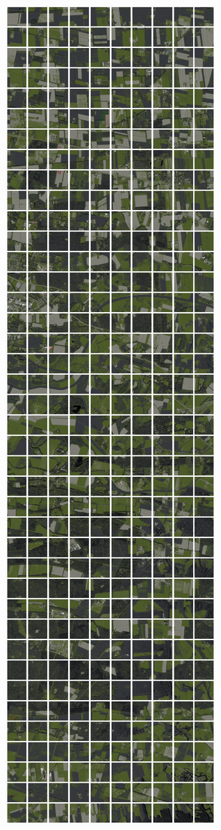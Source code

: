 <html>
<div>
<img src="https://github.com/HakkaTjakka/NL_TILE_MAP/blob/main/18/639/-1051/r.6390.-10510.png" height="44" width="44">
<img src="https://github.com/HakkaTjakka/NL_TILE_MAP/blob/main/18/639/-1051/r.6391.-10510.png" height="44" width="44">
<img src="https://github.com/HakkaTjakka/NL_TILE_MAP/blob/main/18/639/-1051/r.6392.-10510.png" height="44" width="44">
<img src="https://github.com/HakkaTjakka/NL_TILE_MAP/blob/main/18/639/-1051/r.6393.-10510.png" height="44" width="44">
<img src="https://github.com/HakkaTjakka/NL_TILE_MAP/blob/main/18/639/-1051/r.6394.-10510.png" height="44" width="44">
<img src="https://github.com/HakkaTjakka/NL_TILE_MAP/blob/main/18/639/-1051/r.6395.-10510.png" height="44" width="44">
<img src="https://github.com/HakkaTjakka/NL_TILE_MAP/blob/main/18/639/-1051/r.6396.-10510.png" height="44" width="44">
<img src="https://github.com/HakkaTjakka/NL_TILE_MAP/blob/main/18/639/-1051/r.6397.-10510.png" height="44" width="44">
<img src="https://github.com/HakkaTjakka/NL_TILE_MAP/blob/main/18/639/-1051/r.6398.-10510.png" height="44" width="44">
<img src="https://github.com/HakkaTjakka/NL_TILE_MAP/blob/main/18/639/-1051/r.6399.-10510.png" height="44" width="44">
<img src="https://github.com/HakkaTjakka/NL_TILE_MAP/blob/main/18/640/-1051/r.6400.-10510.png" height="44" width="44">
<img src="https://github.com/HakkaTjakka/NL_TILE_MAP/blob/main/18/640/-1051/r.6401.-10510.png" height="44" width="44">
<img src="https://github.com/HakkaTjakka/NL_TILE_MAP/blob/main/18/640/-1051/r.6402.-10510.png" height="44" width="44">
<img src="https://github.com/HakkaTjakka/NL_TILE_MAP/blob/main/18/640/-1051/r.6403.-10510.png" height="44" width="44">
<img src="https://github.com/HakkaTjakka/NL_TILE_MAP/blob/main/18/640/-1051/r.6404.-10510.png" height="44" width="44">
<img src="https://github.com/HakkaTjakka/NL_TILE_MAP/blob/main/18/640/-1051/r.6405.-10510.png" height="44" width="44">
<img src="https://github.com/HakkaTjakka/NL_TILE_MAP/blob/main/18/640/-1051/r.6406.-10510.png" height="44" width="44">
<img src="https://github.com/HakkaTjakka/NL_TILE_MAP/blob/main/18/640/-1051/r.6407.-10510.png" height="44" width="44">
<img src="https://github.com/HakkaTjakka/NL_TILE_MAP/blob/main/18/640/-1051/r.6408.-10510.png" height="44" width="44">
<img src="https://github.com/HakkaTjakka/NL_TILE_MAP/blob/main/18/640/-1051/r.6409.-10510.png" height="44" width="44">
<br>
<img src="https://github.com/HakkaTjakka/NL_TILE_MAP/blob/main/18/639/-1051/r.6390.-10509.png" height="44" width="44">
<img src="https://github.com/HakkaTjakka/NL_TILE_MAP/blob/main/18/639/-1051/r.6391.-10509.png" height="44" width="44">
<img src="https://github.com/HakkaTjakka/NL_TILE_MAP/blob/main/18/639/-1051/r.6392.-10509.png" height="44" width="44">
<img src="https://github.com/HakkaTjakka/NL_TILE_MAP/blob/main/18/639/-1051/r.6393.-10509.png" height="44" width="44">
<img src="https://github.com/HakkaTjakka/NL_TILE_MAP/blob/main/18/639/-1051/r.6394.-10509.png" height="44" width="44">
<img src="https://github.com/HakkaTjakka/NL_TILE_MAP/blob/main/18/639/-1051/r.6395.-10509.png" height="44" width="44">
<img src="https://github.com/HakkaTjakka/NL_TILE_MAP/blob/main/18/639/-1051/r.6396.-10509.png" height="44" width="44">
<img src="https://github.com/HakkaTjakka/NL_TILE_MAP/blob/main/18/639/-1051/r.6397.-10509.png" height="44" width="44">
<img src="https://github.com/HakkaTjakka/NL_TILE_MAP/blob/main/18/639/-1051/r.6398.-10509.png" height="44" width="44">
<img src="https://github.com/HakkaTjakka/NL_TILE_MAP/blob/main/18/639/-1051/r.6399.-10509.png" height="44" width="44">
<img src="https://github.com/HakkaTjakka/NL_TILE_MAP/blob/main/18/640/-1051/r.6400.-10509.png" height="44" width="44">
<img src="https://github.com/HakkaTjakka/NL_TILE_MAP/blob/main/18/640/-1051/r.6401.-10509.png" height="44" width="44">
<img src="https://github.com/HakkaTjakka/NL_TILE_MAP/blob/main/18/640/-1051/r.6402.-10509.png" height="44" width="44">
<img src="https://github.com/HakkaTjakka/NL_TILE_MAP/blob/main/18/640/-1051/r.6403.-10509.png" height="44" width="44">
<img src="https://github.com/HakkaTjakka/NL_TILE_MAP/blob/main/18/640/-1051/r.6404.-10509.png" height="44" width="44">
<img src="https://github.com/HakkaTjakka/NL_TILE_MAP/blob/main/18/640/-1051/r.6405.-10509.png" height="44" width="44">
<img src="https://github.com/HakkaTjakka/NL_TILE_MAP/blob/main/18/640/-1051/r.6406.-10509.png" height="44" width="44">
<img src="https://github.com/HakkaTjakka/NL_TILE_MAP/blob/main/18/640/-1051/r.6407.-10509.png" height="44" width="44">
<img src="https://github.com/HakkaTjakka/NL_TILE_MAP/blob/main/18/640/-1051/r.6408.-10509.png" height="44" width="44">
<img src="https://github.com/HakkaTjakka/NL_TILE_MAP/blob/main/18/640/-1051/r.6409.-10509.png" height="44" width="44">
<br>
<img src="https://github.com/HakkaTjakka/NL_TILE_MAP/blob/main/18/639/-1051/r.6390.-10508.png" height="44" width="44">
<img src="https://github.com/HakkaTjakka/NL_TILE_MAP/blob/main/18/639/-1051/r.6391.-10508.png" height="44" width="44">
<img src="https://github.com/HakkaTjakka/NL_TILE_MAP/blob/main/18/639/-1051/r.6392.-10508.png" height="44" width="44">
<img src="https://github.com/HakkaTjakka/NL_TILE_MAP/blob/main/18/639/-1051/r.6393.-10508.png" height="44" width="44">
<img src="https://github.com/HakkaTjakka/NL_TILE_MAP/blob/main/18/639/-1051/r.6394.-10508.png" height="44" width="44">
<img src="https://github.com/HakkaTjakka/NL_TILE_MAP/blob/main/18/639/-1051/r.6395.-10508.png" height="44" width="44">
<img src="https://github.com/HakkaTjakka/NL_TILE_MAP/blob/main/18/639/-1051/r.6396.-10508.png" height="44" width="44">
<img src="https://github.com/HakkaTjakka/NL_TILE_MAP/blob/main/18/639/-1051/r.6397.-10508.png" height="44" width="44">
<img src="https://github.com/HakkaTjakka/NL_TILE_MAP/blob/main/18/639/-1051/r.6398.-10508.png" height="44" width="44">
<img src="https://github.com/HakkaTjakka/NL_TILE_MAP/blob/main/18/639/-1051/r.6399.-10508.png" height="44" width="44">
<img src="https://github.com/HakkaTjakka/NL_TILE_MAP/blob/main/18/640/-1051/r.6400.-10508.png" height="44" width="44">
<img src="https://github.com/HakkaTjakka/NL_TILE_MAP/blob/main/18/640/-1051/r.6401.-10508.png" height="44" width="44">
<img src="https://github.com/HakkaTjakka/NL_TILE_MAP/blob/main/18/640/-1051/r.6402.-10508.png" height="44" width="44">
<img src="https://github.com/HakkaTjakka/NL_TILE_MAP/blob/main/18/640/-1051/r.6403.-10508.png" height="44" width="44">
<img src="https://github.com/HakkaTjakka/NL_TILE_MAP/blob/main/18/640/-1051/r.6404.-10508.png" height="44" width="44">
<img src="https://github.com/HakkaTjakka/NL_TILE_MAP/blob/main/18/640/-1051/r.6405.-10508.png" height="44" width="44">
<img src="https://github.com/HakkaTjakka/NL_TILE_MAP/blob/main/18/640/-1051/r.6406.-10508.png" height="44" width="44">
<img src="https://github.com/HakkaTjakka/NL_TILE_MAP/blob/main/18/640/-1051/r.6407.-10508.png" height="44" width="44">
<img src="https://github.com/HakkaTjakka/NL_TILE_MAP/blob/main/18/640/-1051/r.6408.-10508.png" height="44" width="44">
<img src="https://github.com/HakkaTjakka/NL_TILE_MAP/blob/main/18/640/-1051/r.6409.-10508.png" height="44" width="44">
<br>
<img src="https://github.com/HakkaTjakka/NL_TILE_MAP/blob/main/18/639/-1051/r.6390.-10507.png" height="44" width="44">
<img src="https://github.com/HakkaTjakka/NL_TILE_MAP/blob/main/18/639/-1051/r.6391.-10507.png" height="44" width="44">
<img src="https://github.com/HakkaTjakka/NL_TILE_MAP/blob/main/18/639/-1051/r.6392.-10507.png" height="44" width="44">
<img src="https://github.com/HakkaTjakka/NL_TILE_MAP/blob/main/18/639/-1051/r.6393.-10507.png" height="44" width="44">
<img src="https://github.com/HakkaTjakka/NL_TILE_MAP/blob/main/18/639/-1051/r.6394.-10507.png" height="44" width="44">
<img src="https://github.com/HakkaTjakka/NL_TILE_MAP/blob/main/18/639/-1051/r.6395.-10507.png" height="44" width="44">
<img src="https://github.com/HakkaTjakka/NL_TILE_MAP/blob/main/18/639/-1051/r.6396.-10507.png" height="44" width="44">
<img src="https://github.com/HakkaTjakka/NL_TILE_MAP/blob/main/18/639/-1051/r.6397.-10507.png" height="44" width="44">
<img src="https://github.com/HakkaTjakka/NL_TILE_MAP/blob/main/18/639/-1051/r.6398.-10507.png" height="44" width="44">
<img src="https://github.com/HakkaTjakka/NL_TILE_MAP/blob/main/18/639/-1051/r.6399.-10507.png" height="44" width="44">
<img src="https://github.com/HakkaTjakka/NL_TILE_MAP/blob/main/18/640/-1051/r.6400.-10507.png" height="44" width="44">
<img src="https://github.com/HakkaTjakka/NL_TILE_MAP/blob/main/18/640/-1051/r.6401.-10507.png" height="44" width="44">
<img src="https://github.com/HakkaTjakka/NL_TILE_MAP/blob/main/18/640/-1051/r.6402.-10507.png" height="44" width="44">
<img src="https://github.com/HakkaTjakka/NL_TILE_MAP/blob/main/18/640/-1051/r.6403.-10507.png" height="44" width="44">
<img src="https://github.com/HakkaTjakka/NL_TILE_MAP/blob/main/18/640/-1051/r.6404.-10507.png" height="44" width="44">
<img src="https://github.com/HakkaTjakka/NL_TILE_MAP/blob/main/18/640/-1051/r.6405.-10507.png" height="44" width="44">
<img src="https://github.com/HakkaTjakka/NL_TILE_MAP/blob/main/18/640/-1051/r.6406.-10507.png" height="44" width="44">
<img src="https://github.com/HakkaTjakka/NL_TILE_MAP/blob/main/18/640/-1051/r.6407.-10507.png" height="44" width="44">
<img src="https://github.com/HakkaTjakka/NL_TILE_MAP/blob/main/18/640/-1051/r.6408.-10507.png" height="44" width="44">
<img src="https://github.com/HakkaTjakka/NL_TILE_MAP/blob/main/18/640/-1051/r.6409.-10507.png" height="44" width="44">
<br>
<img src="https://github.com/HakkaTjakka/NL_TILE_MAP/blob/main/18/639/-1051/r.6390.-10506.png" height="44" width="44">
<img src="https://github.com/HakkaTjakka/NL_TILE_MAP/blob/main/18/639/-1051/r.6391.-10506.png" height="44" width="44">
<img src="https://github.com/HakkaTjakka/NL_TILE_MAP/blob/main/18/639/-1051/r.6392.-10506.png" height="44" width="44">
<img src="https://github.com/HakkaTjakka/NL_TILE_MAP/blob/main/18/639/-1051/r.6393.-10506.png" height="44" width="44">
<img src="https://github.com/HakkaTjakka/NL_TILE_MAP/blob/main/18/639/-1051/r.6394.-10506.png" height="44" width="44">
<img src="https://github.com/HakkaTjakka/NL_TILE_MAP/blob/main/18/639/-1051/r.6395.-10506.png" height="44" width="44">
<img src="https://github.com/HakkaTjakka/NL_TILE_MAP/blob/main/18/639/-1051/r.6396.-10506.png" height="44" width="44">
<img src="https://github.com/HakkaTjakka/NL_TILE_MAP/blob/main/18/639/-1051/r.6397.-10506.png" height="44" width="44">
<img src="https://github.com/HakkaTjakka/NL_TILE_MAP/blob/main/18/639/-1051/r.6398.-10506.png" height="44" width="44">
<img src="https://github.com/HakkaTjakka/NL_TILE_MAP/blob/main/18/639/-1051/r.6399.-10506.png" height="44" width="44">
<img src="https://github.com/HakkaTjakka/NL_TILE_MAP/blob/main/18/640/-1051/r.6400.-10506.png" height="44" width="44">
<img src="https://github.com/HakkaTjakka/NL_TILE_MAP/blob/main/18/640/-1051/r.6401.-10506.png" height="44" width="44">
<img src="https://github.com/HakkaTjakka/NL_TILE_MAP/blob/main/18/640/-1051/r.6402.-10506.png" height="44" width="44">
<img src="https://github.com/HakkaTjakka/NL_TILE_MAP/blob/main/18/640/-1051/r.6403.-10506.png" height="44" width="44">
<img src="https://github.com/HakkaTjakka/NL_TILE_MAP/blob/main/18/640/-1051/r.6404.-10506.png" height="44" width="44">
<img src="https://github.com/HakkaTjakka/NL_TILE_MAP/blob/main/18/640/-1051/r.6405.-10506.png" height="44" width="44">
<img src="https://github.com/HakkaTjakka/NL_TILE_MAP/blob/main/18/640/-1051/r.6406.-10506.png" height="44" width="44">
<img src="https://github.com/HakkaTjakka/NL_TILE_MAP/blob/main/18/640/-1051/r.6407.-10506.png" height="44" width="44">
<img src="https://github.com/HakkaTjakka/NL_TILE_MAP/blob/main/18/640/-1051/r.6408.-10506.png" height="44" width="44">
<img src="https://github.com/HakkaTjakka/NL_TILE_MAP/blob/main/18/640/-1051/r.6409.-10506.png" height="44" width="44">
<br>
<img src="https://github.com/HakkaTjakka/NL_TILE_MAP/blob/main/18/639/-1051/r.6390.-10505.png" height="44" width="44">
<img src="https://github.com/HakkaTjakka/NL_TILE_MAP/blob/main/18/639/-1051/r.6391.-10505.png" height="44" width="44">
<img src="https://github.com/HakkaTjakka/NL_TILE_MAP/blob/main/18/639/-1051/r.6392.-10505.png" height="44" width="44">
<img src="https://github.com/HakkaTjakka/NL_TILE_MAP/blob/main/18/639/-1051/r.6393.-10505.png" height="44" width="44">
<img src="https://github.com/HakkaTjakka/NL_TILE_MAP/blob/main/18/639/-1051/r.6394.-10505.png" height="44" width="44">
<img src="https://github.com/HakkaTjakka/NL_TILE_MAP/blob/main/18/639/-1051/r.6395.-10505.png" height="44" width="44">
<img src="https://github.com/HakkaTjakka/NL_TILE_MAP/blob/main/18/639/-1051/r.6396.-10505.png" height="44" width="44">
<img src="https://github.com/HakkaTjakka/NL_TILE_MAP/blob/main/18/639/-1051/r.6397.-10505.png" height="44" width="44">
<img src="https://github.com/HakkaTjakka/NL_TILE_MAP/blob/main/18/639/-1051/r.6398.-10505.png" height="44" width="44">
<img src="https://github.com/HakkaTjakka/NL_TILE_MAP/blob/main/18/639/-1051/r.6399.-10505.png" height="44" width="44">
<img src="https://github.com/HakkaTjakka/NL_TILE_MAP/blob/main/18/640/-1051/r.6400.-10505.png" height="44" width="44">
<img src="https://github.com/HakkaTjakka/NL_TILE_MAP/blob/main/18/640/-1051/r.6401.-10505.png" height="44" width="44">
<img src="https://github.com/HakkaTjakka/NL_TILE_MAP/blob/main/18/640/-1051/r.6402.-10505.png" height="44" width="44">
<img src="https://github.com/HakkaTjakka/NL_TILE_MAP/blob/main/18/640/-1051/r.6403.-10505.png" height="44" width="44">
<img src="https://github.com/HakkaTjakka/NL_TILE_MAP/blob/main/18/640/-1051/r.6404.-10505.png" height="44" width="44">
<img src="https://github.com/HakkaTjakka/NL_TILE_MAP/blob/main/18/640/-1051/r.6405.-10505.png" height="44" width="44">
<img src="https://github.com/HakkaTjakka/NL_TILE_MAP/blob/main/18/640/-1051/r.6406.-10505.png" height="44" width="44">
<img src="https://github.com/HakkaTjakka/NL_TILE_MAP/blob/main/18/640/-1051/r.6407.-10505.png" height="44" width="44">
<img src="https://github.com/HakkaTjakka/NL_TILE_MAP/blob/main/18/640/-1051/r.6408.-10505.png" height="44" width="44">
<img src="https://github.com/HakkaTjakka/NL_TILE_MAP/blob/main/18/640/-1051/r.6409.-10505.png" height="44" width="44">
<br>
<img src="https://github.com/HakkaTjakka/NL_TILE_MAP/blob/main/18/639/-1051/r.6390.-10504.png" height="44" width="44">
<img src="https://github.com/HakkaTjakka/NL_TILE_MAP/blob/main/18/639/-1051/r.6391.-10504.png" height="44" width="44">
<img src="https://github.com/HakkaTjakka/NL_TILE_MAP/blob/main/18/639/-1051/r.6392.-10504.png" height="44" width="44">
<img src="https://github.com/HakkaTjakka/NL_TILE_MAP/blob/main/18/639/-1051/r.6393.-10504.png" height="44" width="44">
<img src="https://github.com/HakkaTjakka/NL_TILE_MAP/blob/main/18/639/-1051/r.6394.-10504.png" height="44" width="44">
<img src="https://github.com/HakkaTjakka/NL_TILE_MAP/blob/main/18/639/-1051/r.6395.-10504.png" height="44" width="44">
<img src="https://github.com/HakkaTjakka/NL_TILE_MAP/blob/main/18/639/-1051/r.6396.-10504.png" height="44" width="44">
<img src="https://github.com/HakkaTjakka/NL_TILE_MAP/blob/main/18/639/-1051/r.6397.-10504.png" height="44" width="44">
<img src="https://github.com/HakkaTjakka/NL_TILE_MAP/blob/main/18/639/-1051/r.6398.-10504.png" height="44" width="44">
<img src="https://github.com/HakkaTjakka/NL_TILE_MAP/blob/main/18/639/-1051/r.6399.-10504.png" height="44" width="44">
<img src="https://github.com/HakkaTjakka/NL_TILE_MAP/blob/main/18/640/-1051/r.6400.-10504.png" height="44" width="44">
<img src="https://github.com/HakkaTjakka/NL_TILE_MAP/blob/main/18/640/-1051/r.6401.-10504.png" height="44" width="44">
<img src="https://github.com/HakkaTjakka/NL_TILE_MAP/blob/main/18/640/-1051/r.6402.-10504.png" height="44" width="44">
<img src="https://github.com/HakkaTjakka/NL_TILE_MAP/blob/main/18/640/-1051/r.6403.-10504.png" height="44" width="44">
<img src="https://github.com/HakkaTjakka/NL_TILE_MAP/blob/main/18/640/-1051/r.6404.-10504.png" height="44" width="44">
<img src="https://github.com/HakkaTjakka/NL_TILE_MAP/blob/main/18/640/-1051/r.6405.-10504.png" height="44" width="44">
<img src="https://github.com/HakkaTjakka/NL_TILE_MAP/blob/main/18/640/-1051/r.6406.-10504.png" height="44" width="44">
<img src="https://github.com/HakkaTjakka/NL_TILE_MAP/blob/main/18/640/-1051/r.6407.-10504.png" height="44" width="44">
<img src="https://github.com/HakkaTjakka/NL_TILE_MAP/blob/main/18/640/-1051/r.6408.-10504.png" height="44" width="44">
<img src="https://github.com/HakkaTjakka/NL_TILE_MAP/blob/main/18/640/-1051/r.6409.-10504.png" height="44" width="44">
<br>
<img src="https://github.com/HakkaTjakka/NL_TILE_MAP/blob/main/18/639/-1051/r.6390.-10503.png" height="44" width="44">
<img src="https://github.com/HakkaTjakka/NL_TILE_MAP/blob/main/18/639/-1051/r.6391.-10503.png" height="44" width="44">
<img src="https://github.com/HakkaTjakka/NL_TILE_MAP/blob/main/18/639/-1051/r.6392.-10503.png" height="44" width="44">
<img src="https://github.com/HakkaTjakka/NL_TILE_MAP/blob/main/18/639/-1051/r.6393.-10503.png" height="44" width="44">
<img src="https://github.com/HakkaTjakka/NL_TILE_MAP/blob/main/18/639/-1051/r.6394.-10503.png" height="44" width="44">
<img src="https://github.com/HakkaTjakka/NL_TILE_MAP/blob/main/18/639/-1051/r.6395.-10503.png" height="44" width="44">
<img src="https://github.com/HakkaTjakka/NL_TILE_MAP/blob/main/18/639/-1051/r.6396.-10503.png" height="44" width="44">
<img src="https://github.com/HakkaTjakka/NL_TILE_MAP/blob/main/18/639/-1051/r.6397.-10503.png" height="44" width="44">
<img src="https://github.com/HakkaTjakka/NL_TILE_MAP/blob/main/18/639/-1051/r.6398.-10503.png" height="44" width="44">
<img src="https://github.com/HakkaTjakka/NL_TILE_MAP/blob/main/18/639/-1051/r.6399.-10503.png" height="44" width="44">
<img src="https://github.com/HakkaTjakka/NL_TILE_MAP/blob/main/18/640/-1051/r.6400.-10503.png" height="44" width="44">
<img src="https://github.com/HakkaTjakka/NL_TILE_MAP/blob/main/18/640/-1051/r.6401.-10503.png" height="44" width="44">
<img src="https://github.com/HakkaTjakka/NL_TILE_MAP/blob/main/18/640/-1051/r.6402.-10503.png" height="44" width="44">
<img src="https://github.com/HakkaTjakka/NL_TILE_MAP/blob/main/18/640/-1051/r.6403.-10503.png" height="44" width="44">
<img src="https://github.com/HakkaTjakka/NL_TILE_MAP/blob/main/18/640/-1051/r.6404.-10503.png" height="44" width="44">
<img src="https://github.com/HakkaTjakka/NL_TILE_MAP/blob/main/18/640/-1051/r.6405.-10503.png" height="44" width="44">
<img src="https://github.com/HakkaTjakka/NL_TILE_MAP/blob/main/18/640/-1051/r.6406.-10503.png" height="44" width="44">
<img src="https://github.com/HakkaTjakka/NL_TILE_MAP/blob/main/18/640/-1051/r.6407.-10503.png" height="44" width="44">
<img src="https://github.com/HakkaTjakka/NL_TILE_MAP/blob/main/18/640/-1051/r.6408.-10503.png" height="44" width="44">
<img src="https://github.com/HakkaTjakka/NL_TILE_MAP/blob/main/18/640/-1051/r.6409.-10503.png" height="44" width="44">
<br>
<img src="https://github.com/HakkaTjakka/NL_TILE_MAP/blob/main/18/639/-1051/r.6390.-10502.png" height="44" width="44">
<img src="https://github.com/HakkaTjakka/NL_TILE_MAP/blob/main/18/639/-1051/r.6391.-10502.png" height="44" width="44">
<img src="https://github.com/HakkaTjakka/NL_TILE_MAP/blob/main/18/639/-1051/r.6392.-10502.png" height="44" width="44">
<img src="https://github.com/HakkaTjakka/NL_TILE_MAP/blob/main/18/639/-1051/r.6393.-10502.png" height="44" width="44">
<img src="https://github.com/HakkaTjakka/NL_TILE_MAP/blob/main/18/639/-1051/r.6394.-10502.png" height="44" width="44">
<img src="https://github.com/HakkaTjakka/NL_TILE_MAP/blob/main/18/639/-1051/r.6395.-10502.png" height="44" width="44">
<img src="https://github.com/HakkaTjakka/NL_TILE_MAP/blob/main/18/639/-1051/r.6396.-10502.png" height="44" width="44">
<img src="https://github.com/HakkaTjakka/NL_TILE_MAP/blob/main/18/639/-1051/r.6397.-10502.png" height="44" width="44">
<img src="https://github.com/HakkaTjakka/NL_TILE_MAP/blob/main/18/639/-1051/r.6398.-10502.png" height="44" width="44">
<img src="https://github.com/HakkaTjakka/NL_TILE_MAP/blob/main/18/639/-1051/r.6399.-10502.png" height="44" width="44">
<img src="https://github.com/HakkaTjakka/NL_TILE_MAP/blob/main/18/640/-1051/r.6400.-10502.png" height="44" width="44">
<img src="https://github.com/HakkaTjakka/NL_TILE_MAP/blob/main/18/640/-1051/r.6401.-10502.png" height="44" width="44">
<img src="https://github.com/HakkaTjakka/NL_TILE_MAP/blob/main/18/640/-1051/r.6402.-10502.png" height="44" width="44">
<img src="https://github.com/HakkaTjakka/NL_TILE_MAP/blob/main/18/640/-1051/r.6403.-10502.png" height="44" width="44">
<img src="https://github.com/HakkaTjakka/NL_TILE_MAP/blob/main/18/640/-1051/r.6404.-10502.png" height="44" width="44">
<img src="https://github.com/HakkaTjakka/NL_TILE_MAP/blob/main/18/640/-1051/r.6405.-10502.png" height="44" width="44">
<img src="https://github.com/HakkaTjakka/NL_TILE_MAP/blob/main/18/640/-1051/r.6406.-10502.png" height="44" width="44">
<img src="https://github.com/HakkaTjakka/NL_TILE_MAP/blob/main/18/640/-1051/r.6407.-10502.png" height="44" width="44">
<img src="https://github.com/HakkaTjakka/NL_TILE_MAP/blob/main/18/640/-1051/r.6408.-10502.png" height="44" width="44">
<img src="https://github.com/HakkaTjakka/NL_TILE_MAP/blob/main/18/640/-1051/r.6409.-10502.png" height="44" width="44">
<br>
<img src="https://github.com/HakkaTjakka/NL_TILE_MAP/blob/main/18/639/-1051/r.6390.-10501.png" height="44" width="44">
<img src="https://github.com/HakkaTjakka/NL_TILE_MAP/blob/main/18/639/-1051/r.6391.-10501.png" height="44" width="44">
<img src="https://github.com/HakkaTjakka/NL_TILE_MAP/blob/main/18/639/-1051/r.6392.-10501.png" height="44" width="44">
<img src="https://github.com/HakkaTjakka/NL_TILE_MAP/blob/main/18/639/-1051/r.6393.-10501.png" height="44" width="44">
<img src="https://github.com/HakkaTjakka/NL_TILE_MAP/blob/main/18/639/-1051/r.6394.-10501.png" height="44" width="44">
<img src="https://github.com/HakkaTjakka/NL_TILE_MAP/blob/main/18/639/-1051/r.6395.-10501.png" height="44" width="44">
<img src="https://github.com/HakkaTjakka/NL_TILE_MAP/blob/main/18/639/-1051/r.6396.-10501.png" height="44" width="44">
<img src="https://github.com/HakkaTjakka/NL_TILE_MAP/blob/main/18/639/-1051/r.6397.-10501.png" height="44" width="44">
<img src="https://github.com/HakkaTjakka/NL_TILE_MAP/blob/main/18/639/-1051/r.6398.-10501.png" height="44" width="44">
<img src="https://github.com/HakkaTjakka/NL_TILE_MAP/blob/main/18/639/-1051/r.6399.-10501.png" height="44" width="44">
<img src="https://github.com/HakkaTjakka/NL_TILE_MAP/blob/main/18/640/-1051/r.6400.-10501.png" height="44" width="44">
<img src="https://github.com/HakkaTjakka/NL_TILE_MAP/blob/main/18/640/-1051/r.6401.-10501.png" height="44" width="44">
<img src="https://github.com/HakkaTjakka/NL_TILE_MAP/blob/main/18/640/-1051/r.6402.-10501.png" height="44" width="44">
<img src="https://github.com/HakkaTjakka/NL_TILE_MAP/blob/main/18/640/-1051/r.6403.-10501.png" height="44" width="44">
<img src="https://github.com/HakkaTjakka/NL_TILE_MAP/blob/main/18/640/-1051/r.6404.-10501.png" height="44" width="44">
<img src="https://github.com/HakkaTjakka/NL_TILE_MAP/blob/main/18/640/-1051/r.6405.-10501.png" height="44" width="44">
<img src="https://github.com/HakkaTjakka/NL_TILE_MAP/blob/main/18/640/-1051/r.6406.-10501.png" height="44" width="44">
<img src="https://github.com/HakkaTjakka/NL_TILE_MAP/blob/main/18/640/-1051/r.6407.-10501.png" height="44" width="44">
<img src="https://github.com/HakkaTjakka/NL_TILE_MAP/blob/main/18/640/-1051/r.6408.-10501.png" height="44" width="44">
<img src="https://github.com/HakkaTjakka/NL_TILE_MAP/blob/main/18/640/-1051/r.6409.-10501.png" height="44" width="44">
<br>
<img src="https://github.com/HakkaTjakka/NL_TILE_MAP/blob/main/18/639/-1050/r.6390.-10500.png" height="44" width="44">
<img src="https://github.com/HakkaTjakka/NL_TILE_MAP/blob/main/18/639/-1050/r.6391.-10500.png" height="44" width="44">
<img src="https://github.com/HakkaTjakka/NL_TILE_MAP/blob/main/18/639/-1050/r.6392.-10500.png" height="44" width="44">
<img src="https://github.com/HakkaTjakka/NL_TILE_MAP/blob/main/18/639/-1050/r.6393.-10500.png" height="44" width="44">
<img src="https://github.com/HakkaTjakka/NL_TILE_MAP/blob/main/18/639/-1050/r.6394.-10500.png" height="44" width="44">
<img src="https://github.com/HakkaTjakka/NL_TILE_MAP/blob/main/18/639/-1050/r.6395.-10500.png" height="44" width="44">
<img src="https://github.com/HakkaTjakka/NL_TILE_MAP/blob/main/18/639/-1050/r.6396.-10500.png" height="44" width="44">
<img src="https://github.com/HakkaTjakka/NL_TILE_MAP/blob/main/18/639/-1050/r.6397.-10500.png" height="44" width="44">
<img src="https://github.com/HakkaTjakka/NL_TILE_MAP/blob/main/18/639/-1050/r.6398.-10500.png" height="44" width="44">
<img src="https://github.com/HakkaTjakka/NL_TILE_MAP/blob/main/18/639/-1050/r.6399.-10500.png" height="44" width="44">
<img src="https://github.com/HakkaTjakka/NL_TILE_MAP/blob/main/18/640/-1050/r.6400.-10500.png" height="44" width="44">
<img src="https://github.com/HakkaTjakka/NL_TILE_MAP/blob/main/18/640/-1050/r.6401.-10500.png" height="44" width="44">
<img src="https://github.com/HakkaTjakka/NL_TILE_MAP/blob/main/18/640/-1050/r.6402.-10500.png" height="44" width="44">
<img src="https://github.com/HakkaTjakka/NL_TILE_MAP/blob/main/18/640/-1050/r.6403.-10500.png" height="44" width="44">
<img src="https://github.com/HakkaTjakka/NL_TILE_MAP/blob/main/18/640/-1050/r.6404.-10500.png" height="44" width="44">
<img src="https://github.com/HakkaTjakka/NL_TILE_MAP/blob/main/18/640/-1050/r.6405.-10500.png" height="44" width="44">
<img src="https://github.com/HakkaTjakka/NL_TILE_MAP/blob/main/18/640/-1050/r.6406.-10500.png" height="44" width="44">
<img src="https://github.com/HakkaTjakka/NL_TILE_MAP/blob/main/18/640/-1050/r.6407.-10500.png" height="44" width="44">
<img src="https://github.com/HakkaTjakka/NL_TILE_MAP/blob/main/18/640/-1050/r.6408.-10500.png" height="44" width="44">
<img src="https://github.com/HakkaTjakka/NL_TILE_MAP/blob/main/18/640/-1050/r.6409.-10500.png" height="44" width="44">
<br>
<img src="https://github.com/HakkaTjakka/NL_TILE_MAP/blob/main/18/639/-1050/r.6390.-10499.png" height="44" width="44">
<img src="https://github.com/HakkaTjakka/NL_TILE_MAP/blob/main/18/639/-1050/r.6391.-10499.png" height="44" width="44">
<img src="https://github.com/HakkaTjakka/NL_TILE_MAP/blob/main/18/639/-1050/r.6392.-10499.png" height="44" width="44">
<img src="https://github.com/HakkaTjakka/NL_TILE_MAP/blob/main/18/639/-1050/r.6393.-10499.png" height="44" width="44">
<img src="https://github.com/HakkaTjakka/NL_TILE_MAP/blob/main/18/639/-1050/r.6394.-10499.png" height="44" width="44">
<img src="https://github.com/HakkaTjakka/NL_TILE_MAP/blob/main/18/639/-1050/r.6395.-10499.png" height="44" width="44">
<img src="https://github.com/HakkaTjakka/NL_TILE_MAP/blob/main/18/639/-1050/r.6396.-10499.png" height="44" width="44">
<img src="https://github.com/HakkaTjakka/NL_TILE_MAP/blob/main/18/639/-1050/r.6397.-10499.png" height="44" width="44">
<img src="https://github.com/HakkaTjakka/NL_TILE_MAP/blob/main/18/639/-1050/r.6398.-10499.png" height="44" width="44">
<img src="https://github.com/HakkaTjakka/NL_TILE_MAP/blob/main/18/639/-1050/r.6399.-10499.png" height="44" width="44">
<img src="https://github.com/HakkaTjakka/NL_TILE_MAP/blob/main/18/640/-1050/r.6400.-10499.png" height="44" width="44">
<img src="https://github.com/HakkaTjakka/NL_TILE_MAP/blob/main/18/640/-1050/r.6401.-10499.png" height="44" width="44">
<img src="https://github.com/HakkaTjakka/NL_TILE_MAP/blob/main/18/640/-1050/r.6402.-10499.png" height="44" width="44">
<img src="https://github.com/HakkaTjakka/NL_TILE_MAP/blob/main/18/640/-1050/r.6403.-10499.png" height="44" width="44">
<img src="https://github.com/HakkaTjakka/NL_TILE_MAP/blob/main/18/640/-1050/r.6404.-10499.png" height="44" width="44">
<img src="https://github.com/HakkaTjakka/NL_TILE_MAP/blob/main/18/640/-1050/r.6405.-10499.png" height="44" width="44">
<img src="https://github.com/HakkaTjakka/NL_TILE_MAP/blob/main/18/640/-1050/r.6406.-10499.png" height="44" width="44">
<img src="https://github.com/HakkaTjakka/NL_TILE_MAP/blob/main/18/640/-1050/r.6407.-10499.png" height="44" width="44">
<img src="https://github.com/HakkaTjakka/NL_TILE_MAP/blob/main/18/640/-1050/r.6408.-10499.png" height="44" width="44">
<img src="https://github.com/HakkaTjakka/NL_TILE_MAP/blob/main/18/640/-1050/r.6409.-10499.png" height="44" width="44">
<br>
<img src="https://github.com/HakkaTjakka/NL_TILE_MAP/blob/main/18/639/-1050/r.6390.-10498.png" height="44" width="44">
<img src="https://github.com/HakkaTjakka/NL_TILE_MAP/blob/main/18/639/-1050/r.6391.-10498.png" height="44" width="44">
<img src="https://github.com/HakkaTjakka/NL_TILE_MAP/blob/main/18/639/-1050/r.6392.-10498.png" height="44" width="44">
<img src="https://github.com/HakkaTjakka/NL_TILE_MAP/blob/main/18/639/-1050/r.6393.-10498.png" height="44" width="44">
<img src="https://github.com/HakkaTjakka/NL_TILE_MAP/blob/main/18/639/-1050/r.6394.-10498.png" height="44" width="44">
<img src="https://github.com/HakkaTjakka/NL_TILE_MAP/blob/main/18/639/-1050/r.6395.-10498.png" height="44" width="44">
<img src="https://github.com/HakkaTjakka/NL_TILE_MAP/blob/main/18/639/-1050/r.6396.-10498.png" height="44" width="44">
<img src="https://github.com/HakkaTjakka/NL_TILE_MAP/blob/main/18/639/-1050/r.6397.-10498.png" height="44" width="44">
<img src="https://github.com/HakkaTjakka/NL_TILE_MAP/blob/main/18/639/-1050/r.6398.-10498.png" height="44" width="44">
<img src="https://github.com/HakkaTjakka/NL_TILE_MAP/blob/main/18/639/-1050/r.6399.-10498.png" height="44" width="44">
<img src="https://github.com/HakkaTjakka/NL_TILE_MAP/blob/main/18/640/-1050/r.6400.-10498.png" height="44" width="44">
<img src="https://github.com/HakkaTjakka/NL_TILE_MAP/blob/main/18/640/-1050/r.6401.-10498.png" height="44" width="44">
<img src="https://github.com/HakkaTjakka/NL_TILE_MAP/blob/main/18/640/-1050/r.6402.-10498.png" height="44" width="44">
<img src="https://github.com/HakkaTjakka/NL_TILE_MAP/blob/main/18/640/-1050/r.6403.-10498.png" height="44" width="44">
<img src="https://github.com/HakkaTjakka/NL_TILE_MAP/blob/main/18/640/-1050/r.6404.-10498.png" height="44" width="44">
<img src="https://github.com/HakkaTjakka/NL_TILE_MAP/blob/main/18/640/-1050/r.6405.-10498.png" height="44" width="44">
<img src="https://github.com/HakkaTjakka/NL_TILE_MAP/blob/main/18/640/-1050/r.6406.-10498.png" height="44" width="44">
<img src="https://github.com/HakkaTjakka/NL_TILE_MAP/blob/main/18/640/-1050/r.6407.-10498.png" height="44" width="44">
<img src="https://github.com/HakkaTjakka/NL_TILE_MAP/blob/main/18/640/-1050/r.6408.-10498.png" height="44" width="44">
<img src="https://github.com/HakkaTjakka/NL_TILE_MAP/blob/main/18/640/-1050/r.6409.-10498.png" height="44" width="44">
<br>
<img src="https://github.com/HakkaTjakka/NL_TILE_MAP/blob/main/18/639/-1050/r.6390.-10497.png" height="44" width="44">
<img src="https://github.com/HakkaTjakka/NL_TILE_MAP/blob/main/18/639/-1050/r.6391.-10497.png" height="44" width="44">
<img src="https://github.com/HakkaTjakka/NL_TILE_MAP/blob/main/18/639/-1050/r.6392.-10497.png" height="44" width="44">
<img src="https://github.com/HakkaTjakka/NL_TILE_MAP/blob/main/18/639/-1050/r.6393.-10497.png" height="44" width="44">
<img src="https://github.com/HakkaTjakka/NL_TILE_MAP/blob/main/18/639/-1050/r.6394.-10497.png" height="44" width="44">
<img src="https://github.com/HakkaTjakka/NL_TILE_MAP/blob/main/18/639/-1050/r.6395.-10497.png" height="44" width="44">
<img src="https://github.com/HakkaTjakka/NL_TILE_MAP/blob/main/18/639/-1050/r.6396.-10497.png" height="44" width="44">
<img src="https://github.com/HakkaTjakka/NL_TILE_MAP/blob/main/18/639/-1050/r.6397.-10497.png" height="44" width="44">
<img src="https://github.com/HakkaTjakka/NL_TILE_MAP/blob/main/18/639/-1050/r.6398.-10497.png" height="44" width="44">
<img src="https://github.com/HakkaTjakka/NL_TILE_MAP/blob/main/18/639/-1050/r.6399.-10497.png" height="44" width="44">
<img src="https://github.com/HakkaTjakka/NL_TILE_MAP/blob/main/18/640/-1050/r.6400.-10497.png" height="44" width="44">
<img src="https://github.com/HakkaTjakka/NL_TILE_MAP/blob/main/18/640/-1050/r.6401.-10497.png" height="44" width="44">
<img src="https://github.com/HakkaTjakka/NL_TILE_MAP/blob/main/18/640/-1050/r.6402.-10497.png" height="44" width="44">
<img src="https://github.com/HakkaTjakka/NL_TILE_MAP/blob/main/18/640/-1050/r.6403.-10497.png" height="44" width="44">
<img src="https://github.com/HakkaTjakka/NL_TILE_MAP/blob/main/18/640/-1050/r.6404.-10497.png" height="44" width="44">
<img src="https://github.com/HakkaTjakka/NL_TILE_MAP/blob/main/18/640/-1050/r.6405.-10497.png" height="44" width="44">
<img src="https://github.com/HakkaTjakka/NL_TILE_MAP/blob/main/18/640/-1050/r.6406.-10497.png" height="44" width="44">
<img src="https://github.com/HakkaTjakka/NL_TILE_MAP/blob/main/18/640/-1050/r.6407.-10497.png" height="44" width="44">
<img src="https://github.com/HakkaTjakka/NL_TILE_MAP/blob/main/18/640/-1050/r.6408.-10497.png" height="44" width="44">
<img src="https://github.com/HakkaTjakka/NL_TILE_MAP/blob/main/18/640/-1050/r.6409.-10497.png" height="44" width="44">
<br>
<img src="https://github.com/HakkaTjakka/NL_TILE_MAP/blob/main/18/639/-1050/r.6390.-10496.png" height="44" width="44">
<img src="https://github.com/HakkaTjakka/NL_TILE_MAP/blob/main/18/639/-1050/r.6391.-10496.png" height="44" width="44">
<img src="https://github.com/HakkaTjakka/NL_TILE_MAP/blob/main/18/639/-1050/r.6392.-10496.png" height="44" width="44">
<img src="https://github.com/HakkaTjakka/NL_TILE_MAP/blob/main/18/639/-1050/r.6393.-10496.png" height="44" width="44">
<img src="https://github.com/HakkaTjakka/NL_TILE_MAP/blob/main/18/639/-1050/r.6394.-10496.png" height="44" width="44">
<img src="https://github.com/HakkaTjakka/NL_TILE_MAP/blob/main/18/639/-1050/r.6395.-10496.png" height="44" width="44">
<img src="https://github.com/HakkaTjakka/NL_TILE_MAP/blob/main/18/639/-1050/r.6396.-10496.png" height="44" width="44">
<img src="https://github.com/HakkaTjakka/NL_TILE_MAP/blob/main/18/639/-1050/r.6397.-10496.png" height="44" width="44">
<img src="https://github.com/HakkaTjakka/NL_TILE_MAP/blob/main/18/639/-1050/r.6398.-10496.png" height="44" width="44">
<img src="https://github.com/HakkaTjakka/NL_TILE_MAP/blob/main/18/639/-1050/r.6399.-10496.png" height="44" width="44">
<img src="https://github.com/HakkaTjakka/NL_TILE_MAP/blob/main/18/640/-1050/r.6400.-10496.png" height="44" width="44">
<img src="https://github.com/HakkaTjakka/NL_TILE_MAP/blob/main/18/640/-1050/r.6401.-10496.png" height="44" width="44">
<img src="https://github.com/HakkaTjakka/NL_TILE_MAP/blob/main/18/640/-1050/r.6402.-10496.png" height="44" width="44">
<img src="https://github.com/HakkaTjakka/NL_TILE_MAP/blob/main/18/640/-1050/r.6403.-10496.png" height="44" width="44">
<img src="https://github.com/HakkaTjakka/NL_TILE_MAP/blob/main/18/640/-1050/r.6404.-10496.png" height="44" width="44">
<img src="https://github.com/HakkaTjakka/NL_TILE_MAP/blob/main/18/640/-1050/r.6405.-10496.png" height="44" width="44">
<img src="https://github.com/HakkaTjakka/NL_TILE_MAP/blob/main/18/640/-1050/r.6406.-10496.png" height="44" width="44">
<img src="https://github.com/HakkaTjakka/NL_TILE_MAP/blob/main/18/640/-1050/r.6407.-10496.png" height="44" width="44">
<img src="https://github.com/HakkaTjakka/NL_TILE_MAP/blob/main/18/640/-1050/r.6408.-10496.png" height="44" width="44">
<img src="https://github.com/HakkaTjakka/NL_TILE_MAP/blob/main/18/640/-1050/r.6409.-10496.png" height="44" width="44">
<br>
<img src="https://github.com/HakkaTjakka/NL_TILE_MAP/blob/main/18/639/-1050/r.6390.-10495.png" height="44" width="44">
<img src="https://github.com/HakkaTjakka/NL_TILE_MAP/blob/main/18/639/-1050/r.6391.-10495.png" height="44" width="44">
<img src="https://github.com/HakkaTjakka/NL_TILE_MAP/blob/main/18/639/-1050/r.6392.-10495.png" height="44" width="44">
<img src="https://github.com/HakkaTjakka/NL_TILE_MAP/blob/main/18/639/-1050/r.6393.-10495.png" height="44" width="44">
<img src="https://github.com/HakkaTjakka/NL_TILE_MAP/blob/main/18/639/-1050/r.6394.-10495.png" height="44" width="44">
<img src="https://github.com/HakkaTjakka/NL_TILE_MAP/blob/main/18/639/-1050/r.6395.-10495.png" height="44" width="44">
<img src="https://github.com/HakkaTjakka/NL_TILE_MAP/blob/main/18/639/-1050/r.6396.-10495.png" height="44" width="44">
<img src="https://github.com/HakkaTjakka/NL_TILE_MAP/blob/main/18/639/-1050/r.6397.-10495.png" height="44" width="44">
<img src="https://github.com/HakkaTjakka/NL_TILE_MAP/blob/main/18/639/-1050/r.6398.-10495.png" height="44" width="44">
<img src="https://github.com/HakkaTjakka/NL_TILE_MAP/blob/main/18/639/-1050/r.6399.-10495.png" height="44" width="44">
<img src="https://github.com/HakkaTjakka/NL_TILE_MAP/blob/main/18/640/-1050/r.6400.-10495.png" height="44" width="44">
<img src="https://github.com/HakkaTjakka/NL_TILE_MAP/blob/main/18/640/-1050/r.6401.-10495.png" height="44" width="44">
<img src="https://github.com/HakkaTjakka/NL_TILE_MAP/blob/main/18/640/-1050/r.6402.-10495.png" height="44" width="44">
<img src="https://github.com/HakkaTjakka/NL_TILE_MAP/blob/main/18/640/-1050/r.6403.-10495.png" height="44" width="44">
<img src="https://github.com/HakkaTjakka/NL_TILE_MAP/blob/main/18/640/-1050/r.6404.-10495.png" height="44" width="44">
<img src="https://github.com/HakkaTjakka/NL_TILE_MAP/blob/main/18/640/-1050/r.6405.-10495.png" height="44" width="44">
<img src="https://github.com/HakkaTjakka/NL_TILE_MAP/blob/main/18/640/-1050/r.6406.-10495.png" height="44" width="44">
<img src="https://github.com/HakkaTjakka/NL_TILE_MAP/blob/main/18/640/-1050/r.6407.-10495.png" height="44" width="44">
<img src="https://github.com/HakkaTjakka/NL_TILE_MAP/blob/main/18/640/-1050/r.6408.-10495.png" height="44" width="44">
<img src="https://github.com/HakkaTjakka/NL_TILE_MAP/blob/main/18/640/-1050/r.6409.-10495.png" height="44" width="44">
<br>
<img src="https://github.com/HakkaTjakka/NL_TILE_MAP/blob/main/18/639/-1050/r.6390.-10494.png" height="44" width="44">
<img src="https://github.com/HakkaTjakka/NL_TILE_MAP/blob/main/18/639/-1050/r.6391.-10494.png" height="44" width="44">
<img src="https://github.com/HakkaTjakka/NL_TILE_MAP/blob/main/18/639/-1050/r.6392.-10494.png" height="44" width="44">
<img src="https://github.com/HakkaTjakka/NL_TILE_MAP/blob/main/18/639/-1050/r.6393.-10494.png" height="44" width="44">
<img src="https://github.com/HakkaTjakka/NL_TILE_MAP/blob/main/18/639/-1050/r.6394.-10494.png" height="44" width="44">
<img src="https://github.com/HakkaTjakka/NL_TILE_MAP/blob/main/18/639/-1050/r.6395.-10494.png" height="44" width="44">
<img src="https://github.com/HakkaTjakka/NL_TILE_MAP/blob/main/18/639/-1050/r.6396.-10494.png" height="44" width="44">
<img src="https://github.com/HakkaTjakka/NL_TILE_MAP/blob/main/18/639/-1050/r.6397.-10494.png" height="44" width="44">
<img src="https://github.com/HakkaTjakka/NL_TILE_MAP/blob/main/18/639/-1050/r.6398.-10494.png" height="44" width="44">
<img src="https://github.com/HakkaTjakka/NL_TILE_MAP/blob/main/18/639/-1050/r.6399.-10494.png" height="44" width="44">
<img src="https://github.com/HakkaTjakka/NL_TILE_MAP/blob/main/18/640/-1050/r.6400.-10494.png" height="44" width="44">
<img src="https://github.com/HakkaTjakka/NL_TILE_MAP/blob/main/18/640/-1050/r.6401.-10494.png" height="44" width="44">
<img src="https://github.com/HakkaTjakka/NL_TILE_MAP/blob/main/18/640/-1050/r.6402.-10494.png" height="44" width="44">
<img src="https://github.com/HakkaTjakka/NL_TILE_MAP/blob/main/18/640/-1050/r.6403.-10494.png" height="44" width="44">
<img src="https://github.com/HakkaTjakka/NL_TILE_MAP/blob/main/18/640/-1050/r.6404.-10494.png" height="44" width="44">
<img src="https://github.com/HakkaTjakka/NL_TILE_MAP/blob/main/18/640/-1050/r.6405.-10494.png" height="44" width="44">
<img src="https://github.com/HakkaTjakka/NL_TILE_MAP/blob/main/18/640/-1050/r.6406.-10494.png" height="44" width="44">
<img src="https://github.com/HakkaTjakka/NL_TILE_MAP/blob/main/18/640/-1050/r.6407.-10494.png" height="44" width="44">
<img src="https://github.com/HakkaTjakka/NL_TILE_MAP/blob/main/18/640/-1050/r.6408.-10494.png" height="44" width="44">
<img src="https://github.com/HakkaTjakka/NL_TILE_MAP/blob/main/18/640/-1050/r.6409.-10494.png" height="44" width="44">
<br>
<img src="https://github.com/HakkaTjakka/NL_TILE_MAP/blob/main/18/639/-1050/r.6390.-10493.png" height="44" width="44">
<img src="https://github.com/HakkaTjakka/NL_TILE_MAP/blob/main/18/639/-1050/r.6391.-10493.png" height="44" width="44">
<img src="https://github.com/HakkaTjakka/NL_TILE_MAP/blob/main/18/639/-1050/r.6392.-10493.png" height="44" width="44">
<img src="https://github.com/HakkaTjakka/NL_TILE_MAP/blob/main/18/639/-1050/r.6393.-10493.png" height="44" width="44">
<img src="https://github.com/HakkaTjakka/NL_TILE_MAP/blob/main/18/639/-1050/r.6394.-10493.png" height="44" width="44">
<img src="https://github.com/HakkaTjakka/NL_TILE_MAP/blob/main/18/639/-1050/r.6395.-10493.png" height="44" width="44">
<img src="https://github.com/HakkaTjakka/NL_TILE_MAP/blob/main/18/639/-1050/r.6396.-10493.png" height="44" width="44">
<img src="https://github.com/HakkaTjakka/NL_TILE_MAP/blob/main/18/639/-1050/r.6397.-10493.png" height="44" width="44">
<img src="https://github.com/HakkaTjakka/NL_TILE_MAP/blob/main/18/639/-1050/r.6398.-10493.png" height="44" width="44">
<img src="https://github.com/HakkaTjakka/NL_TILE_MAP/blob/main/18/639/-1050/r.6399.-10493.png" height="44" width="44">
<img src="https://github.com/HakkaTjakka/NL_TILE_MAP/blob/main/18/640/-1050/r.6400.-10493.png" height="44" width="44">
<img src="https://github.com/HakkaTjakka/NL_TILE_MAP/blob/main/18/640/-1050/r.6401.-10493.png" height="44" width="44">
<img src="https://github.com/HakkaTjakka/NL_TILE_MAP/blob/main/18/640/-1050/r.6402.-10493.png" height="44" width="44">
<img src="https://github.com/HakkaTjakka/NL_TILE_MAP/blob/main/18/640/-1050/r.6403.-10493.png" height="44" width="44">
<img src="https://github.com/HakkaTjakka/NL_TILE_MAP/blob/main/18/640/-1050/r.6404.-10493.png" height="44" width="44">
<img src="https://github.com/HakkaTjakka/NL_TILE_MAP/blob/main/18/640/-1050/r.6405.-10493.png" height="44" width="44">
<img src="https://github.com/HakkaTjakka/NL_TILE_MAP/blob/main/18/640/-1050/r.6406.-10493.png" height="44" width="44">
<img src="https://github.com/HakkaTjakka/NL_TILE_MAP/blob/main/18/640/-1050/r.6407.-10493.png" height="44" width="44">
<img src="https://github.com/HakkaTjakka/NL_TILE_MAP/blob/main/18/640/-1050/r.6408.-10493.png" height="44" width="44">
<img src="https://github.com/HakkaTjakka/NL_TILE_MAP/blob/main/18/640/-1050/r.6409.-10493.png" height="44" width="44">
<br>
<img src="https://github.com/HakkaTjakka/NL_TILE_MAP/blob/main/18/639/-1050/r.6390.-10492.png" height="44" width="44">
<img src="https://github.com/HakkaTjakka/NL_TILE_MAP/blob/main/18/639/-1050/r.6391.-10492.png" height="44" width="44">
<img src="https://github.com/HakkaTjakka/NL_TILE_MAP/blob/main/18/639/-1050/r.6392.-10492.png" height="44" width="44">
<img src="https://github.com/HakkaTjakka/NL_TILE_MAP/blob/main/18/639/-1050/r.6393.-10492.png" height="44" width="44">
<img src="https://github.com/HakkaTjakka/NL_TILE_MAP/blob/main/18/639/-1050/r.6394.-10492.png" height="44" width="44">
<img src="https://github.com/HakkaTjakka/NL_TILE_MAP/blob/main/18/639/-1050/r.6395.-10492.png" height="44" width="44">
<img src="https://github.com/HakkaTjakka/NL_TILE_MAP/blob/main/18/639/-1050/r.6396.-10492.png" height="44" width="44">
<img src="https://github.com/HakkaTjakka/NL_TILE_MAP/blob/main/18/639/-1050/r.6397.-10492.png" height="44" width="44">
<img src="https://github.com/HakkaTjakka/NL_TILE_MAP/blob/main/18/639/-1050/r.6398.-10492.png" height="44" width="44">
<img src="https://github.com/HakkaTjakka/NL_TILE_MAP/blob/main/18/639/-1050/r.6399.-10492.png" height="44" width="44">
<img src="https://github.com/HakkaTjakka/NL_TILE_MAP/blob/main/18/640/-1050/r.6400.-10492.png" height="44" width="44">
<img src="https://github.com/HakkaTjakka/NL_TILE_MAP/blob/main/18/640/-1050/r.6401.-10492.png" height="44" width="44">
<img src="https://github.com/HakkaTjakka/NL_TILE_MAP/blob/main/18/640/-1050/r.6402.-10492.png" height="44" width="44">
<img src="https://github.com/HakkaTjakka/NL_TILE_MAP/blob/main/18/640/-1050/r.6403.-10492.png" height="44" width="44">
<img src="https://github.com/HakkaTjakka/NL_TILE_MAP/blob/main/18/640/-1050/r.6404.-10492.png" height="44" width="44">
<img src="https://github.com/HakkaTjakka/NL_TILE_MAP/blob/main/18/640/-1050/r.6405.-10492.png" height="44" width="44">
<img src="https://github.com/HakkaTjakka/NL_TILE_MAP/blob/main/18/640/-1050/r.6406.-10492.png" height="44" width="44">
<img src="https://github.com/HakkaTjakka/NL_TILE_MAP/blob/main/18/640/-1050/r.6407.-10492.png" height="44" width="44">
<img src="https://github.com/HakkaTjakka/NL_TILE_MAP/blob/main/18/640/-1050/r.6408.-10492.png" height="44" width="44">
<img src="https://github.com/HakkaTjakka/NL_TILE_MAP/blob/main/18/640/-1050/r.6409.-10492.png" height="44" width="44">
<br>
<img src="https://github.com/HakkaTjakka/NL_TILE_MAP/blob/main/18/639/-1050/r.6390.-10491.png" height="44" width="44">
<img src="https://github.com/HakkaTjakka/NL_TILE_MAP/blob/main/18/639/-1050/r.6391.-10491.png" height="44" width="44">
<img src="https://github.com/HakkaTjakka/NL_TILE_MAP/blob/main/18/639/-1050/r.6392.-10491.png" height="44" width="44">
<img src="https://github.com/HakkaTjakka/NL_TILE_MAP/blob/main/18/639/-1050/r.6393.-10491.png" height="44" width="44">
<img src="https://github.com/HakkaTjakka/NL_TILE_MAP/blob/main/18/639/-1050/r.6394.-10491.png" height="44" width="44">
<img src="https://github.com/HakkaTjakka/NL_TILE_MAP/blob/main/18/639/-1050/r.6395.-10491.png" height="44" width="44">
<img src="https://github.com/HakkaTjakka/NL_TILE_MAP/blob/main/18/639/-1050/r.6396.-10491.png" height="44" width="44">
<img src="https://github.com/HakkaTjakka/NL_TILE_MAP/blob/main/18/639/-1050/r.6397.-10491.png" height="44" width="44">
<img src="https://github.com/HakkaTjakka/NL_TILE_MAP/blob/main/18/639/-1050/r.6398.-10491.png" height="44" width="44">
<img src="https://github.com/HakkaTjakka/NL_TILE_MAP/blob/main/18/639/-1050/r.6399.-10491.png" height="44" width="44">
<img src="https://github.com/HakkaTjakka/NL_TILE_MAP/blob/main/18/640/-1050/r.6400.-10491.png" height="44" width="44">
<img src="https://github.com/HakkaTjakka/NL_TILE_MAP/blob/main/18/640/-1050/r.6401.-10491.png" height="44" width="44">
<img src="https://github.com/HakkaTjakka/NL_TILE_MAP/blob/main/18/640/-1050/r.6402.-10491.png" height="44" width="44">
<img src="https://github.com/HakkaTjakka/NL_TILE_MAP/blob/main/18/640/-1050/r.6403.-10491.png" height="44" width="44">
<img src="https://github.com/HakkaTjakka/NL_TILE_MAP/blob/main/18/640/-1050/r.6404.-10491.png" height="44" width="44">
<img src="https://github.com/HakkaTjakka/NL_TILE_MAP/blob/main/18/640/-1050/r.6405.-10491.png" height="44" width="44">
<img src="https://github.com/HakkaTjakka/NL_TILE_MAP/blob/main/18/640/-1050/r.6406.-10491.png" height="44" width="44">
<img src="https://github.com/HakkaTjakka/NL_TILE_MAP/blob/main/18/640/-1050/r.6407.-10491.png" height="44" width="44">
<img src="https://github.com/HakkaTjakka/NL_TILE_MAP/blob/main/18/640/-1050/r.6408.-10491.png" height="44" width="44">
<img src="https://github.com/HakkaTjakka/NL_TILE_MAP/blob/main/18/640/-1050/r.6409.-10491.png" height="44" width="44">
<br>
</div>
</html>
